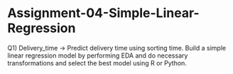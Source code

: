 # Assignment-04-Simple-Linear-Regression
Q1) Delivery_time -> Predict delivery time using sorting time. Build a simple linear regression model by performing EDA and do necessary transformations and select the best model using R or Python.
